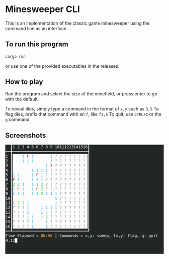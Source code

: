 # Minesweeper CLI

This is an implementation of the classic game minesweeper using the command line as an interface.

## To run this program
```Bash
cargo run
```
or use one of the provided executables in the releases.

## How to play

Run the program and select the size of the minefield, or press enter to go with the default.

To reveal tiles, simply type a command in the format of `x,y` such as `3,5`
To flag tiles, prefix that command with an `f`, like `f3,5`
To quit, use `CTRL+C` or the `q` command.

## Screenshots

!["Screenshot of gameplay"](screenshot.png)
